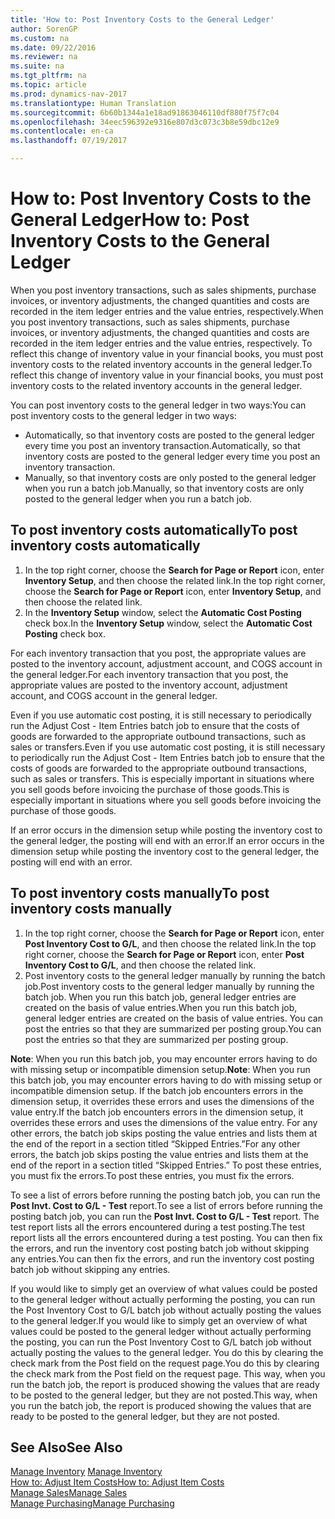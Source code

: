 ```yaml
---
title: 'How to: Post Inventory Costs to the General Ledger'
author: SorenGP
ms.custom: na
ms.date: 09/22/2016
ms.reviewer: na
ms.suite: na
ms.tgt_pltfrm: na
ms.topic: article
ms.prod: dynamics-nav-2017
ms.translationtype: Human Translation
ms.sourcegitcommit: 6b60b1344a1e18ad91863046110df880f75f7c04
ms.openlocfilehash: 34eec596392e9316e807d3c073c3b8e59dbc12e9
ms.contentlocale: en-ca
ms.lasthandoff: 07/19/2017

---
```


# <a name="how-to-post-inventory-costs-to-the-general-ledger"></a><span data-ttu-id="bf486-102">How to: Post Inventory Costs to the General Ledger</span><span class="sxs-lookup"><span data-stu-id="bf486-102">How to: Post Inventory Costs to the General Ledger</span></span>   
<span data-ttu-id="bf486-103">When you post inventory transactions, such as sales shipments, purchase invoices, or inventory adjustments, the changed quantities and costs are recorded in the item ledger entries and the value entries, respectively.</span><span class="sxs-lookup"><span data-stu-id="bf486-103">When you post inventory transactions, such as sales shipments, purchase invoices, or inventory adjustments, the changed quantities and costs are recorded in the item ledger entries and the value entries, respectively.</span></span> <span data-ttu-id="bf486-104">To reflect this change of inventory value in your financial books, you must post inventory costs to the related inventory accounts in the general ledger.</span><span class="sxs-lookup"><span data-stu-id="bf486-104">To reflect this change of inventory value in your financial books, you must post inventory costs to the related inventory accounts in the general ledger.</span></span>

<span data-ttu-id="bf486-105">You can post inventory costs to the general ledger in two ways:</span><span class="sxs-lookup"><span data-stu-id="bf486-105">You can post inventory costs to the general ledger in two ways:</span></span>

- <span data-ttu-id="bf486-106">Automatically, so that inventory costs are posted to the general ledger every time you post an inventory transaction.</span><span class="sxs-lookup"><span data-stu-id="bf486-106">Automatically, so that inventory costs are posted to the general ledger every time you post an inventory transaction.</span></span>
- <span data-ttu-id="bf486-107">Manually, so that inventory costs are only posted to the general ledger when you run a batch job.</span><span class="sxs-lookup"><span data-stu-id="bf486-107">Manually, so that inventory costs are only posted to the general ledger when you run a batch job.</span></span>


## <a name="to-post-inventory-costs-automatically"></a><span data-ttu-id="bf486-108">To post inventory costs automatically</span><span class="sxs-lookup"><span data-stu-id="bf486-108">To post inventory costs automatically</span></span>
1. <span data-ttu-id="bf486-109">In the top right corner, choose the **Search for Page or Report** icon, enter **Inventory Setup**, and then choose the related link.</span><span class="sxs-lookup"><span data-stu-id="bf486-109">In the top right corner, choose the **Search for Page or Report** icon, enter **Inventory Setup**, and then choose the related link.</span></span>
2. <span data-ttu-id="bf486-110">In the **Inventory Setup** window, select the **Automatic Cost Posting** check box.</span><span class="sxs-lookup"><span data-stu-id="bf486-110">In the **Inventory Setup** window, select the **Automatic Cost Posting** check box.</span></span>

<span data-ttu-id="bf486-111">For each inventory transaction that you post, the appropriate values are posted to the inventory account, adjustment account, and COGS account in the general ledger.</span><span class="sxs-lookup"><span data-stu-id="bf486-111">For each inventory transaction that you post, the appropriate values are posted to the inventory account, adjustment account, and COGS account in the general ledger.</span></span>

<span data-ttu-id="bf486-112">Even if you use automatic cost posting, it is still necessary to periodically run the Adjust Cost - Item Entries batch job to ensure that the costs of goods are forwarded to the appropriate outbound transactions, such as sales or transfers.</span><span class="sxs-lookup"><span data-stu-id="bf486-112">Even if you use automatic cost posting, it is still necessary to periodically run the Adjust Cost - Item Entries batch job to ensure that the costs of goods are forwarded to the appropriate outbound transactions, such as sales or transfers.</span></span> <span data-ttu-id="bf486-113">This is especially important in situations where you sell goods before invoicing the purchase of those goods.</span><span class="sxs-lookup"><span data-stu-id="bf486-113">This is especially important in situations where you sell goods before invoicing the purchase of those goods.</span></span>

<span data-ttu-id="bf486-114">If an error occurs in the dimension setup while posting the inventory cost to the general ledger, the posting will end with an error.</span><span class="sxs-lookup"><span data-stu-id="bf486-114">If an error occurs in the dimension setup while posting the inventory cost to the general ledger, the posting will end with an error.</span></span>

## <a name="to-post-inventory-costs-manually"></a><span data-ttu-id="bf486-115">To post inventory costs manually</span><span class="sxs-lookup"><span data-stu-id="bf486-115">To post inventory costs manually</span></span>
1. <span data-ttu-id="bf486-116">In the top right corner, choose the **Search for Page or Report** icon, enter **Post Inventory Cost to G/L**, and then choose the related link.</span><span class="sxs-lookup"><span data-stu-id="bf486-116">In the top right corner, choose the **Search for Page or Report** icon, enter **Post Inventory Cost to G/L**, and then choose the related link.</span></span>
2. <span data-ttu-id="bf486-117">Post inventory costs to the general ledger manually by running the batch job.</span><span class="sxs-lookup"><span data-stu-id="bf486-117">Post inventory costs to the general ledger manually by running the batch job.</span></span> <span data-ttu-id="bf486-118">When you run this batch job, general ledger entries are created on the basis of value entries.</span><span class="sxs-lookup"><span data-stu-id="bf486-118">When you run this batch job, general ledger entries are created on the basis of value entries.</span></span> <span data-ttu-id="bf486-119">You can post the entries so that they are summarized per posting group.</span><span class="sxs-lookup"><span data-stu-id="bf486-119">You can post the entries so that they are summarized per posting group.</span></span>

<span data-ttu-id="bf486-120">**Note**: When you run this batch job, you may encounter errors having to do with missing setup or incompatible dimension setup.</span><span class="sxs-lookup"><span data-stu-id="bf486-120">**Note**: When you run this batch job, you may encounter errors having to do with missing setup or incompatible dimension setup.</span></span> <span data-ttu-id="bf486-121">If the batch job encounters errors in the dimension setup, it overrides these errors and uses the dimensions of the value entry.</span><span class="sxs-lookup"><span data-stu-id="bf486-121">If the batch job encounters errors in the dimension setup, it overrides these errors and uses the dimensions of the value entry.</span></span> <span data-ttu-id="bf486-122">For any other errors, the batch job skips posting the value entries and lists them at the end of the report in a section titled “Skipped Entries.”</span><span class="sxs-lookup"><span data-stu-id="bf486-122">For any other errors, the batch job skips posting the value entries and lists them at the end of the report in a section titled “Skipped Entries.”</span></span> <span data-ttu-id="bf486-123">To post these entries, you must fix the errors.</span><span class="sxs-lookup"><span data-stu-id="bf486-123">To post these entries, you must fix the errors.</span></span>

<span data-ttu-id="bf486-124">To see a list of errors before running the posting batch job, you can run the **Post Invt. Cost to G/L - Test** report.</span><span class="sxs-lookup"><span data-stu-id="bf486-124">To see a list of errors before running the posting batch job, you can run the **Post Invt. Cost to G/L - Test** report.</span></span> <span data-ttu-id="bf486-125">The test report lists all the errors encountered during a test posting.</span><span class="sxs-lookup"><span data-stu-id="bf486-125">The test report lists all the errors encountered during a test posting.</span></span> <span data-ttu-id="bf486-126">You can then fix the errors, and run the inventory cost posting batch job without skipping any entries.</span><span class="sxs-lookup"><span data-stu-id="bf486-126">You can then fix the errors, and run the inventory cost posting batch job without skipping any entries.</span></span>

<span data-ttu-id="bf486-127">If you would like to simply get an overview of what values could be posted to the general ledger without actually performing the posting, you can run the Post Inventory Cost to G/L batch job without actually posting the values to the general ledger.</span><span class="sxs-lookup"><span data-stu-id="bf486-127">If you would like to simply get an overview of what values could be posted to the general ledger without actually performing the posting, you can run the Post Inventory Cost to G/L batch job without actually posting the values to the general ledger.</span></span> <span data-ttu-id="bf486-128">You do this by clearing the check mark from the Post field on the request page.</span><span class="sxs-lookup"><span data-stu-id="bf486-128">You do this by clearing the check mark from the Post field on the request page.</span></span> <span data-ttu-id="bf486-129">This way, when you run the batch job, the report is produced showing the values that are ready to be posted to the general ledger, but they are not posted.</span><span class="sxs-lookup"><span data-stu-id="bf486-129">This way, when you run the batch job, the report is produced showing the values that are ready to be posted to the general ledger, but they are not posted.</span></span>

## <a name="see-also"></a><span data-ttu-id="bf486-130">See Also</span><span class="sxs-lookup"><span data-stu-id="bf486-130">See Also</span></span>
<span data-ttu-id="bf486-131">[Manage Inventory](inventory-manage-inventory.md)  </span><span class="sxs-lookup"><span data-stu-id="bf486-131">[Manage Inventory](inventory-manage-inventory.md)  </span></span>  
[<span data-ttu-id="bf486-132">How to: Adjust Item Costs</span><span class="sxs-lookup"><span data-stu-id="bf486-132">How to: Adjust Item Costs</span></span>](inventory-how-adjust-item-costs.md)  
[<span data-ttu-id="bf486-133">Manage Sales</span><span class="sxs-lookup"><span data-stu-id="bf486-133">Manage Sales</span></span>](sales-manage-sales.md)  
[<span data-ttu-id="bf486-134">Manage Purchasing</span><span class="sxs-lookup"><span data-stu-id="bf486-134">Manage Purchasing</span></span>](purchasing-manage-purchasing.md)

